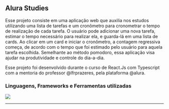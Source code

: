 ## Alura Studies

Esse projeto consiste em uma aplicação web que auxilia nos estudos utilizando uma lista de tarefas e um cronômetro para cronometrar o tempo de realização de cada tarefa. O usuário pode adicionar uma nova tarefa, estimar o tempo necessário para realizar ela, e guarda-lá em uma lista de cards. Ao clicar em um card e iniciar o cronômetro, a contagem regressiva começa, de acordo com o tempo que foi estimado pelo usuário para aquela tarefa escolhida. Semelhante ao método pomodoro, essa aplicação visa ajudar na produtividade e controle do dia-a-dia.

Esse projeto foi desenvolvido durante o curso de React.Js com Typescript com a mentoria do professor @lfrprazeres, pela plataforma @alura.

### Linguagens, Frameworks e Ferramentas utilizadas
<a href="https://skillicons.dev">
  <img src="https://skillicons.dev/icons?i=react,ts,js,html,sass,npm,git,github" />
</a>

<hr>
